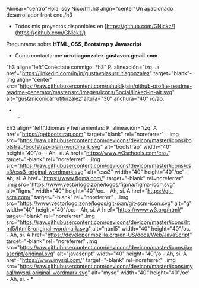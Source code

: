 Alinear="centro"Hola, soy Nico/h1
.h3 align="center"Un apacionado desarrollador front end./h3

- Todos mis proyectos disponibles en [https://github.com/GNickz/](https://github.com/GNickz/)

Preguntame sobre **HTML, CSS, Bootstrap y Javascript**

- Como contactarme **urrutiagonzalez.gustavon.gmail.com**

"h3 align="left"Conéctate conmigo: *h3"
P. alineación="izq.
.a href="https://linkedin.com/in/in/gustavolasurrutiagonzalez" target="blank"-img align="center" src="https://raw.githubusercontent.com/rahuldkjain/github-profile-readme-readme-generator/master/src/images/icons/Social/linked-in-alt.svg" alt="gustaniconicarrutitinzalez"altura="30" anchura="40" /o/ao.
- *

Eh3 align="left".Idiomas y herramientas:
P. alineación="izq. A href="https://getbootstrap.com" target="blank" rel="noreferrer" . .img src="https://raw.githubusercontent.com/devicons/devicon/master/icons/bootstrap/bootstrap-plain-wordmark.svg" alt="bootstrap" width="40" height="40"/o- - Ah, sí. A href="https://www.w3schools.com/css/" target="-blank" rel="noreferrer" . .img src="https://raw.githubusercontent.com/devicons/devicon/master/icons/css3/css3-original-wordmark.svg" alt="css3" width="40" height="40"/oc' - Ah, sí. A href="https://www.figma.com/" target="-blank" rel=noreferrer" .img src="https://www.vectorlogo.zone/logos/figma/figma-icon.svg" alt="figma" width="40" height="40"/oc. - Ah, sí. A href="https://git-scm.com/" target="-blank" rel="noreferrer" . .img src="https://www.vectorlogo.zone/logos/git-scm/git-scm-icon.svg" alt="g" width="40" height="40"/oc. - Ah, sí. A href="https://www.w3.org/html/" target="blank" rel="noreferrer" .img src="https://raw.githubusercontent.com/devicons/devicon/master/icons/html5/html5-original-wordmark.svg" alt="html5" width="40" height="40"/oc. - Ah, sí. A href="https://developer.mozilla.org/en-US/docs/Web/JavaScript" target="-blank" rel="noreferrer" .img src="https://raw.githubusercontent.com/devicons/devicon/master/icons/javascript/original.svg" alt="javascript" width="40" height="40"/o - Ah, sí. A href="https://www.mysql.com/" target="-blank" rel=noreferrer". .img src="https://raw.githubusercontent.com/devicons/devicon/master/icons/mysql/mysql-original-wordmark.svg" alt="mysq" width="40" height="40"/oc' - Ah, sí. - *
